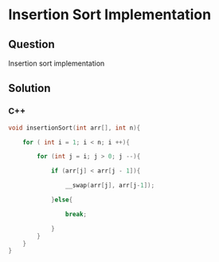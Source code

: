 # Insertion Sort Implementation



## Question

Insertion sort implementation



## Solution  



### C++

```c++
void insertionSort(int arr[], int n){

    for ( int i = 1; i < n; i ++){

        for (int j = i; j > 0; j --){

            if (arr[j] < arr[j - 1]){

                __swap(arr[j], arr[j-1]);

            }else{

                break;

            }
        }
    }
}
```

